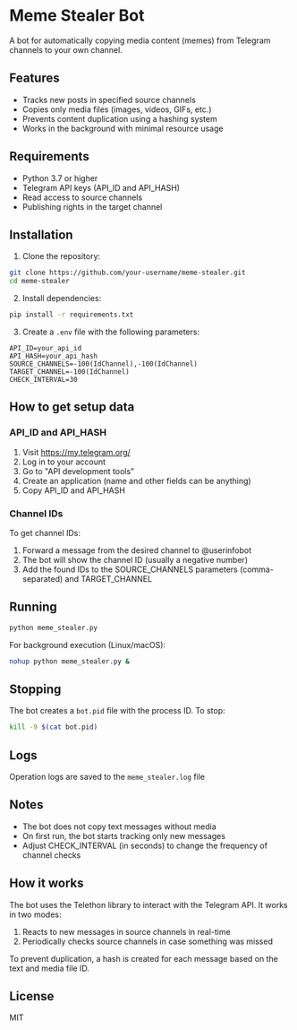 # Meme Stealer Bot

A bot for automatically copying media content (memes) from Telegram channels to your own channel.

## Features

- Tracks new posts in specified source channels
- Copies only media files (images, videos, GIFs, etc.)
- Prevents content duplication using a hashing system
- Works in the background with minimal resource usage

## Requirements

- Python 3.7 or higher
- Telegram API keys (API_ID and API_HASH)
- Read access to source channels
- Publishing rights in the target channel

## Installation

1. Clone the repository:
```bash
git clone https://github.com/your-username/meme-stealer.git
cd meme-stealer
```

2. Install dependencies:
```bash
pip install -r requirements.txt
```

3. Create a `.env` file with the following parameters:
```
API_ID=your_api_id
API_HASH=your_api_hash
SOURCE_CHANNELS=-100(IdChannel),-100(IdChannel)
TARGET_CHANNEL=-100(IdChannel)
CHECK_INTERVAL=30
```

## How to get setup data

### API_ID and API_HASH
1. Visit https://my.telegram.org/
2. Log in to your account
3. Go to "API development tools"
4. Create an application (name and other fields can be anything)
5. Copy API_ID and API_HASH

### Channel IDs
To get channel IDs:
1. Forward a message from the desired channel to @userinfobot
2. The bot will show the channel ID (usually a negative number)
3. Add the found IDs to the SOURCE_CHANNELS parameters (comma-separated) and TARGET_CHANNEL

## Running

```bash
python meme_stealer.py
```

For background execution (Linux/macOS):
```bash
nohup python meme_stealer.py &
```

## Stopping

The bot creates a `bot.pid` file with the process ID. To stop:
```bash
kill -9 $(cat bot.pid)
```

## Logs

Operation logs are saved to the `meme_stealer.log` file

## Notes

- The bot does not copy text messages without media
- On first run, the bot starts tracking only new messages
- Adjust CHECK_INTERVAL (in seconds) to change the frequency of channel checks

## How it works

The bot uses the Telethon library to interact with the Telegram API. It works in two modes:
1. Reacts to new messages in source channels in real-time
2. Periodically checks source channels in case something was missed

To prevent duplication, a hash is created for each message based on the text and media file ID.

## License

MIT 